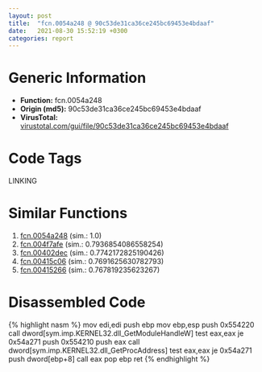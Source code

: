 ```yaml
---
layout: post
title:  "fcn.0054a248 @ 90c53de31ca36ce245bc69453e4bdaaf"
date:   2021-08-30 15:52:19 +0300
categories: report
---
```


# Generic Information
- **Function:** fcn.0054a248
- **Origin (md5):** 90c53de31ca36ce245bc69453e4bdaaf
- **VirusTotal:** [virustotal.com/gui/file/90c53de31ca36ce245bc69453e4bdaaf][virustotal_ref]

# Code Tags
<span class="tag" id="LINKING">LINKING</span>


# Similar Functions

1. [fcn.0054a248][similar_1_ref] (sim.: 1.0)
2. [fcn.004f7afe][similar_2_ref] (sim.: 0.7936854086558254)
3. [fcn.00402dec][similar_3_ref] (sim.: 0.7742172825190426)
4. [fcn.00415c06][similar_4_ref] (sim.: 0.7691625630782793)
5. [fcn.00415266][similar_5_ref] (sim.: 0.767819235623267)


# Disassembled Code

{% highlight nasm %}
mov edi,edi
push ebp
mov ebp,esp
push 0x554220
call dword[sym.imp.KERNEL32.dll_GetModuleHandleW]
test eax,eax
je 0x54a271
push 0x554210
push eax
call dword[sym.imp.KERNEL32.dll_GetProcAddress]
test eax,eax
je 0x54a271
push dword[ebp+8]
call eax
pop ebp
ret 
{% endhighlight %}


[similar_1_ref]: /report/fcn.0054a248@9a2108de6665bf53e42d7cbbbe5a0866
[similar_2_ref]: /report/fcn.004f7afe@e2ba7f10eb234338a49853c34d7d9c56
[similar_3_ref]: /report/fcn.00402dec@eb7f7fa38880dd66bab8caf5987e5b1a
[similar_4_ref]: /report/fcn.00415c06@f5b8476c36459986b226c45654aeb016
[similar_5_ref]: /report/fcn.00415266@20a93604f17ee6f3c2aa7b1f7a497fcf
[virustotal_ref]: https://www.virustotal.com/gui/file/90c53de31ca36ce245bc69453e4bdaaf